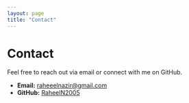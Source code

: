 ```yaml
---
layout: page
title: "Contact"
---
```


# Contact

Feel free to reach out via email or connect with me on GitHub.

- **Email:** [raheeelnazir@gmail.com](mailto:raheeelnazir@gmail.com)
- **GitHub:** [RaheelN2005](https://github.com/RaheelN2005)
